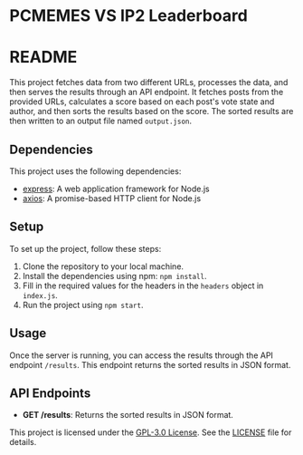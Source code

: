 
<!DOCTYPE html>
<html lang="en">
<head>
    <meta charset="UTF-8">
    <meta name="viewport" content="width=device-width, initial-scale=1.0">

</head>
<body>
<h1>PCMEMES VS IP2 Leaderboard</h1>
    <h1>README</h1>
    <p>This project fetches data from two different URLs, processes the data, and then serves the results through an API endpoint. It fetches posts from the provided URLs, calculates a score based on each post's vote state and author, and then sorts the results based on the score. The sorted results are then written to an output file named <code>output.json</code>.</p>
    <h2>Dependencies</h2>
    <p>This project uses the following dependencies:</p>
    <ul>
        <li><a href="https://www.npmjs.com/package/express">express</a>: A web application framework for Node.js</li>
        <li><a href="https://www.npmjs.com/package/axios">axios</a>: A promise-based HTTP client for Node.js</li>
    </ul>
    <h2>Setup</h2>
    <p>To set up the project, follow these steps:</p>
    <ol>
        <li>Clone the repository to your local machine.</li>
        <li>Install the dependencies using npm: <code>npm install</code>.</li>
        <li>Fill in the required values for the headers in the <code>headers</code> object in <code>index.js</code>.</li>
        <li>Run the project using <code>npm start</code>.</li>
    </ol>
    <h2>Usage</h2>
    <p>Once the server is running, you can access the results through the API endpoint <code>/results</code>. This endpoint returns the sorted results in JSON format.</p>
    <h2>API Endpoints</h2>
    <ul>
        <li><strong>GET /results</strong>: Returns the sorted results in JSON format.</li>
    </ul>
<p>This project is licensed under the <a href="https://www.gnu.org/licenses/gpl-3.0.html">GPL-3.0 License</a>. See the <a href="LICENSE">LICENSE</a> file for details.</p>





</body>
</html>
